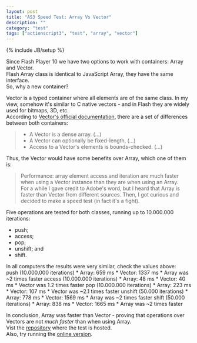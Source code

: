 ```yaml
---
layout: post
title: "AS3 Speed Test: Array Vs Vector"
description: ""
category: "test" 
tags: ["actionscript3", "test", "array", "vector"]
---
```

{% include JB/setup %}

Since Flash Player 10 we have two options to work with containers: Array and Vector.<br>
Flash Array class is identical to JavaScript Array, they have the same interface.<br>
So, why a new container?<br>

Vector is a typed container where all elements are of the same class. In my view, somehow it's similar to C native vectors - and in Flash they are widely used for bitmaps, 3D, etc.<br>
According to [Vector's official documentation](http://help.adobe.com/en_US/FlashPlatform/reference/actionscript/3/Vector.html), there are a set of differences between both containers:<br>
> * A Vector is a dense array. (...)<br>
> * A Vector can optionally be fixed-length, (...)<br>
> * Access to a Vector's elements is bounds-checked. (...)<br>

Thus, the Vector would have some benefits over Array, which one of them is:<br>
> Performance: array element access and iteration are much faster when using a Vector instance than they are when using an Array.<br>
For a while I gave credit to Adobe's word, but I heard that Array is faster than Vector from different sources. Then, I got curious and decided to make a speed test (in fact it's a fight).<br>

Five operations are tested for both classes, running up to 10.000.000 iterations:
* push;
* access;
* pop;
* unshift; and
* shift.

In all computers the results were very similar, check the values above:<br>
	push (10.000.000 iterations)
		* Array: 659 ms
		* Vector: 1337 ms
		* Array was ~2 times faster
	access (10.000.000 iterations)
		* Array: 48 ms
		* Vector: 40 ms
		* Vector was 1.2 times faster
	pop (10.000.000 iterations)
		* Array: 223 ms
		* Vector: 107 ms
		* Vector was ~2.1 times faster
	unshift (50.000 iterations)
		* Array: 778 ms
		* Vector: 1569 ms
		* Array was ~2 times faster
	shift (50.000 iterations)
		* Array: 838 ms
		* Vector: 1665 ms
		* Array was ~2 times faster

In conclusion, Array was faster than Vector - proving that operations over Vectors are not *much faster* than when using Array.<br>
Vist the [repository](https://github.com/loteixeira/VectorVsArray) where the test is hosted.<br>
Also, try running the [online version](http://disturbedcoder.com/files/VectorVsArray.swf).
